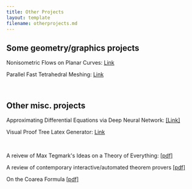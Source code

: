```yaml
---
title: Other Projects
layout: template
filename: otherprojects.md
---
```


## Some geometry/graphics projects

Nonisometric Flows on Planar Curves: <a href="https://github.com/Dahoas/DDGFlows">Link</a>

Parallel Fast Tetrahedral Meshing: <a href="https://auy86.github.io/fTetWild/">Link</a>

<br/>

## Other misc. projects

Approximating Differential Equations via Deep Neural Network: <a href="https://github.com/Dahoas/DeepGalerkinMethod">[Link]</a>


Visual Proof Tree Latex Generator: <a href="https://github.com/Dahoas/ProofTrees">Link</a>

<br/>

A reivew of Max Tegmark's Ideas on a Theory of Everything: <a href="https://github.com/Dahoas/Dahoas.github.io/blob/main/artifacts/80_100_Final_Rough_Draft.pdf">[pdf]</a>


A review of contemporary interactive/automated theorem provers <a href="https://github.com/Dahoas/Dahoas.github.io/blob/main/ATP_Review.pdf">[pdf]</a>

On the Coarea Formula <a href="https://github.com/Dahoas/Notes/blob/master/Spring%202020%20and%20Prior/CoAreaReport.pdf">[pdf]</a>